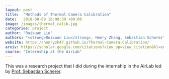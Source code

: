 ```yaml
---
layout: post
title:  "Methods of Thermal Camera Calibration"
date:   2018-08-09 18:08:39 +00:00
image: /images/thermal_calib.jpg
categories: project
author: "Ruixuan Liu"
authors: "<strong>Ruixuan Liu</strong>, Henry Zhang, Sebastian Scherer"
website: https://henryzh47.github.io/Thermal-Camera-Calibration/
arxiv: https://scholar.google.com/citations?view_op=view_citation&hl=en&user=3v7sVbwAAAAJ&citation_for_view=3v7sVbwAAAAJ:0EnyYjriUFMC
course: "Internship at the AirLab"
---
```


This was a research project that I did during the internship in the AirLab led by [Prof. Sebastian Scherer](https://www.ri.cmu.edu/ri-faculty/sebastian-scherer/).